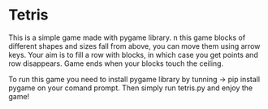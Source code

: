 # Tetris
This is a simple game made with pygame library.
n this game blocks of different shapes and sizes fall from above, you can move them using arrow keys. Your aim is to fill a row with blocks, in which case you 
get points and row disappears. Game ends when your blocks touch the ceiling.

To run this game you need to install pygame library by tunning ->  pip install pygame on your comand prompt. 
Then simply run tetris.py and enjoy the game!
